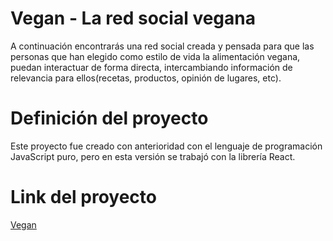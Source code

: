 # Vegan - La red social vegana

A continuación encontrarás una red social creada y pensada para que las personas que han elegido como estilo de vida la alimentación vegana, puedan interactuar de forma directa, intercambiando información de relevancia para ellos(recetas, productos, opinión de lugares, etc).

# Definición del proyecto

Este proyecto fue creado con anterioridad con el lenguaje de programación JavaScript puro,
pero en esta versión se trabajó con la librería React.

# Link del proyecto

[Vegan]()

